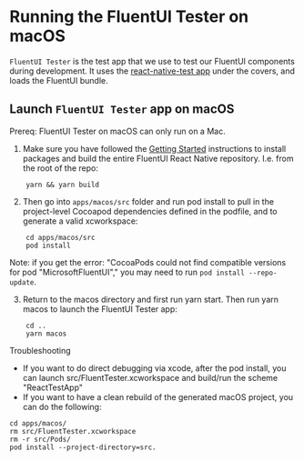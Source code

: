 # Running the FluentUI Tester on macOS

`FluentUI Tester` is the test app that we use to test our FluentUI components during development. It uses the [react-native-test app](https://github.com/microsoft/react-native-test-app) under the covers, and loads the FluentUI bundle.

## Launch `FluentUI Tester` app on macOS

Prereq: FluentUI Tester on macOS can only run on a Mac.

1. Make sure you have followed the [Getting Started](../../README.md) instructions to install packages and build the entire FluentUI React Native repository. I.e. from the root of the repo:

```
    yarn && yarn build
```

2. Then go into `apps/macos/src` folder and run pod install to pull in the project-level Cocoapod dependencies defined in the podfile, and to generate a valid xcworkspace:

```
    cd apps/macos/src
    pod install
```

Note: if you get the error: "CocoaPods could not find compatible versions for pod "MicrosoftFluentUI"," you may need to run `pod install --repo-update`.

3. Return to the macos directory and first run yarn start. Then run yarn macos to launch the FluentUI Tester app:

```
    cd ..
    yarn macos
```

Troubleshooting

- If you want to do direct debugging via xcode, after the pod install, you can launch src/FluentTester.xcworkspace and build/run the scheme "ReactTestApp"
- If you want to have a clean rebuild of the generated macOS project, you can do the following:

```
cd apps/macos/
rm src/FluentTester.xcworkspace
rm -r src/Pods/
pod install --project-directory=src.
```
